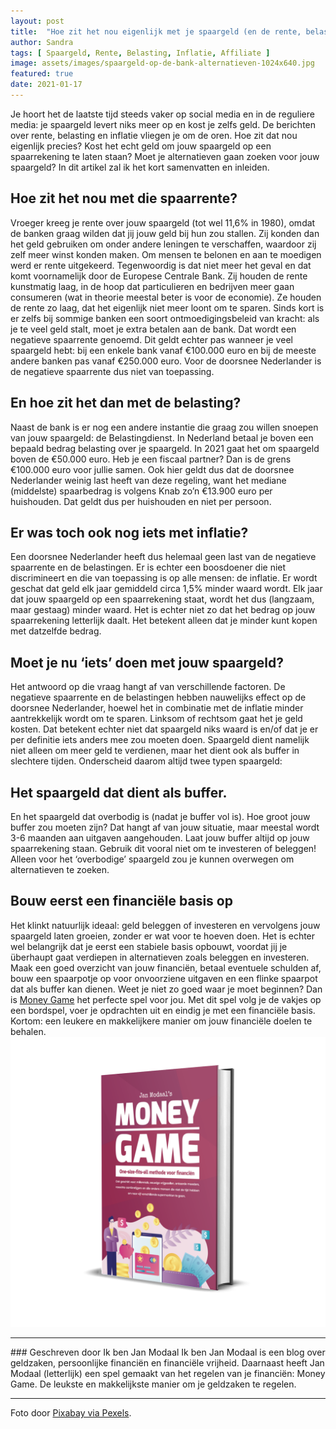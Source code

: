 ```yaml
---
layout: post
title:  "Hoe zit het nou eigenlijk met je spaargeld (en de rente, belasting en inflatie)?"
author: Sandra
tags: [ Spaargeld, Rente, Belasting, Inflatie, Affiliate ]
image: assets/images/spaargeld-op-de-bank-alternatieven-1024x640.jpg
featured: true
date: 2021-01-17
---
```


Je hoort het de laatste tijd steeds vaker op social media en in de reguliere media: je spaargeld levert niks meer op en kost je zelfs geld. De berichten over rente, belasting en inflatie vliegen je om de oren. Hoe zit dat nou eigenlijk precies? Kost het echt geld om jouw spaargeld op een spaarrekening te laten staan? Moet je alternatieven gaan zoeken voor jouw spaargeld? In dit artikel zal ik het kort samenvatten en inleiden.

## Hoe zit het nou met die spaarrente?

Vroeger kreeg je rente over jouw spaargeld (tot wel 11,6% in 1980), omdat de banken graag wilden dat jij jouw geld bij hun zou stallen. Zij konden dan het geld gebruiken om onder andere leningen te verschaffen, waardoor zij zelf meer winst konden maken. Om mensen te belonen en aan te moedigen werd er rente uitgekeerd. Tegenwoordig is dat niet meer het geval en dat komt voornamelijk door de Europese Centrale Bank. Zij houden de rente kunstmatig laag, in de hoop dat particulieren en bedrijven meer gaan consumeren (wat in theorie meestal beter is voor de economie). Ze houden de rente zo laag, dat het eigenlijk niet meer loont om te sparen. Sinds kort is er zelfs bij sommige banken een soort ontmoedigingsbeleid van kracht: als je te veel geld stalt, moet je extra betalen aan de bank. Dat wordt een negatieve spaarrente genoemd. Dit geldt echter pas wanneer je veel spaargeld hebt: bij een enkele bank vanaf €100.000 euro en bij de meeste andere banken pas vanaf €250.000 euro. Voor de doorsnee Nederlander is de negatieve spaarrente dus niet van toepassing.

## En hoe zit het dan met de belasting?

Naast de bank is er nog een andere instantie die graag zou willen snoepen van jouw spaargeld: de Belastingdienst. In Nederland betaal je boven een bepaald bedrag belasting over je spaargeld. In 2021 gaat het om spaargeld boven de €50.000 euro. Heb je een fiscaal partner? Dan is de grens €100.000 euro voor jullie samen. Ook hier geldt dus dat de doorsnee Nederlander weinig last heeft van deze regeling, want het mediane (middelste) spaarbedrag is volgens Knab zo’n €13.900 euro per huishouden. Dat geldt dus per huishouden en niet per persoon.

## Er was toch ook nog iets met inflatie?

Een doorsnee Nederlander heeft dus helemaal geen last van de negatieve spaarrente en de belastingen. Er is echter een boosdoener die niet discrimineert en die van toepassing is op alle mensen: de inflatie. Er wordt geschat dat geld elk jaar gemiddeld circa 1,5% minder waard wordt. Elk jaar dat jouw spaargeld op een spaarrekening staat, wordt het dus (langzaam, maar gestaag) minder waard. Het is echter niet zo dat het bedrag op jouw spaarrekening letterlijk daalt. Het betekent alleen dat je minder kunt kopen met datzelfde bedrag.

## Moet je nu ‘iets’ doen met jouw spaargeld?

Het antwoord op die vraag hangt af van verschillende factoren. De negatieve spaarrente en de belastingen hebben nauwelijks effect op de doorsnee Nederlander, hoewel het in combinatie met de inflatie minder aantrekkelijk wordt om te sparen. Linksom of rechtsom gaat het je geld kosten. Dat betekent echter niet dat spaargeld niks waard is en/of dat je er per definitie iets anders mee zou moeten doen. Spaargeld dient namelijk niet alleen om meer geld te verdienen, maar het dient ook als buffer in slechtere tijden. Onderscheid daarom altijd twee typen spaargeld:

## Het spaargeld dat dient als buffer.

En het spaargeld dat overbodig is (nadat je buffer vol is).
Hoe groot jouw buffer zou moeten zijn? Dat hangt af van jouw situatie, maar meestal wordt 3-6 maanden aan uitgaven aangehouden. Laat jouw buffer altijd op jouw spaarrekening staan. Gebruik dit vooral niet om te investeren of beleggen! Alleen voor het ‘overbodige’ spaargeld zou je kunnen overwegen om alternatieven te zoeken.

## Bouw eerst een financiële basis op

Het klinkt natuurlijk ideaal: geld beleggen of investeren en vervolgens jouw spaargeld laten groeien, zonder er wat voor te hoeven doen. Het is echter wel belangrijk dat je eerst een stabiele basis opbouwt, voordat jij je überhaupt gaat verdiepen in alternatieven zoals beleggen en investeren. Maak een goed overzicht van jouw financiën, betaal eventuele schulden af, bouw een spaarpotje op voor onvoorziene uitgaven en een flinke spaarpot dat als buffer kan dienen. Weet je niet zo goed waar je moet beginnen? Dan is <a href="https://www.paypro.nl/producten/Ik_ben_Jan_Modaal/79165/86238" target="_blank" rel="noreferrer noopener">Money Game</a> het perfecte spel voor jou. Met dit spel volg je de vakjes op een bordspel, voer je opdrachten uit en eindig je met een financiële basis. Kortom: een leukere en makkelijkere manier om jouw financiële doelen te behalen.
![Jan Modaal's Money Game](/assets/images/money-game-jan-modaal-ikbenjanmodaal-geldzaken.png)

<hr>
### Geschreven door Ik ben Jan Modaal
Ik ben Jan Modaal is een blog over geldzaken, persoonlijke financiën en financiële vrijheid. Daarnaast heeft Jan Modaal (letterlijk) een spel gemaakt van het regelen van je financiën: Money Game. De leukste en makkelijkste manier om je geldzaken te regelen.
<hr>

Foto door <a href="https://www.pexels.com/nl-nl/foto/stapel-gouden-ronde-munten-106152/" target="_blank" rel="noreferrer noopener">Pixabay via Pexels</a>.
